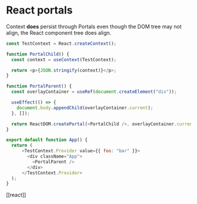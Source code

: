 # React portals

Context **does** persist through Portals even though the DOM tree may not align, the React component tree does align.

```js
const TestContext = React.createContext();

function PortalChild() {
  const context = useContext(TestContext);

  return <p>{JSON.stringify(context)}</p>;
}

function PortalParent() {
  const overlayContainer = useRef(document.createElement("div"));

  useEffect(() => {
    document.body.appendChild(overlayContainer.current);
  }, []);

  return ReactDOM.createPortal(<PortalChild />, overlayContainer.current);
}

export default function App() {
  return (
      <TestContext.Provider value={{ foo: "bar" }}>
        <div className="App">
          <PortalParent />
        </div>
      </TestContext.Provider>
  );
}
```

[[react]]